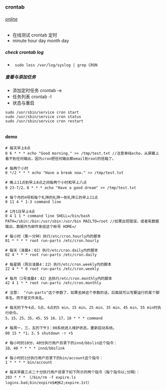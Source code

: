 

### crontab 

###### [online](https://crontab.guru/)
* 在线测试 crontab 定时
* minute hour day month day

##### check crontab log
* `` sudo less /var/log/syslog | grep CRON``



##### 查看与添加任务
* 添加定时任务
crontab -e
* 任务列表
crontab -l
* 状态与重启
```
sudo /usr/sbin/service cron start
sudo /usr/sbin/service cron status
sudo /usr/sbin/service cron restart
 
```



#### demo


```
# 每天早上6点 
0 6 * * * echo "Good morning." >> /tmp/test.txt //注意单纯echo，从屏幕上看不到任何输出，因为cron把任何输出都email到root的信箱了。

# 每两个小时 
0 */2 * * * echo "Have a break now." >> /tmp/test.txt  

# 晚上11点到早上8点之间每两个小时和早上八点 
0 23-7/2，8 * * * echo "Have a good dream" >> /tmp/test.txt

# 每个月的4号和每个礼拜的礼拜一到礼拜三的早上11点 
0 11 4 * 1-3 command line

# 1月1日早上4点 
0 4 1 1 * command line SHELL=/bin/bash PATH=/sbin:/bin:/usr/sbin:/usr/bin MAILTO=root //如果出现错误，或者有数据输出，数据作为邮件发给这个帐号 HOME=/ 

# 每小时（第一分钟）执行/etc/cron.hourly内的脚本
01 * * * * root run-parts /etc/cron.hourly

# 每天（凌晨4：02）执行/etc/cron.daily内的脚本
02 4 * * * root run-parts /etc/cron.daily 

# 每星期（周日凌晨4：22）执行/etc/cron.weekly内的脚本
22 4 * * 0 root run-parts /etc/cron.weekly 

# 每月（1号凌晨4：42）去执行/etc/cron.monthly内的脚本 
42 4 1 * * root run-parts /etc/cron.monthly 

# 注意:  "run-parts"这个参数了，如果去掉这个参数的话，后面就可以写要运行的某个脚本名，而不是文件夹名。 　 

# 每天的下午4点、5点、6点的5 min、15 min、25 min、35 min、45 min、55 min时执行命令。 
5，15，25，35，45，55 16，17，18 * * * command

# 每周一，三，五的下午3：00系统进入维护状态，重新启动系统。
00 15 * *1，3，5 shutdown -r +5

# 每小时的10分，40分执行用户目录下的innd/bbslin这个指令： 
10，40 * * * * innd/bbslink 

# 每小时的1分执行用户目录下的bin/account这个指令： 
1 * * * * bin/account

# 每天早晨三点二十分执行用户目录下如下所示的两个指令（每个指令以;分隔）： 
203 * * * （/bin/rm -f expire.ls logins.bad;bin/expire$#@62;expire.1st）
```

